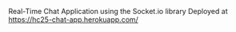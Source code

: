 Real-Time Chat Application using the Socket.io library
Deployed at https://hc25-chat-app.herokuapp.com/

